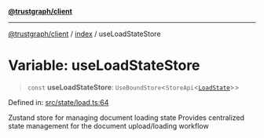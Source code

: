 [**@trustgraph/client**](../../README.md)

***

[@trustgraph/client](../../README.md) / [index](../README.md) / useLoadStateStore

# Variable: useLoadStateStore

> `const` **useLoadStateStore**: `UseBoundStore`\<`StoreApi`\<[`LoadState`](../interfaces/LoadState.md)\>\>

Defined in: [src/state/load.ts:64](https://github.com/trustgraph-ai/trustgraph-ts-client/blob/9a2bad46722f27bb783391eed1d9289614cc905a/src/state/load.ts#L64)

Zustand store for managing document loading state
Provides centralized state management for the document upload/loading workflow
